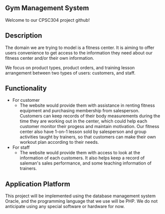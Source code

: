 
## Gym Management System

Welcome to our CPSC304 project github! 

## Description
The domain we are trying to model is a fitness center. It is aiming to offer users convenience to get access to the information they need about our fitness center and/or their own information. 

We focus on product types, product orders, and training lesson arrangement between two types of users: customers, and staff.

## Functionality
- For customer 
  - The website would provide them with assistance in renting fitness equipment and purchasing membership from salesperson. Customers can keep records of their body measurements during the time they are working out in the center, which could help each customer monitor their progess and maintain motivation. Our fitness center also have 1-on-1 lesson sold by salesperson and group activities taught by trainers, so that customers can make their own workout plan according to their needs.
- For staff
  - The website would provide them with access to look at the information of each customers. It also helps keep a record of saleman's sales performance, and some teaching information of trainers.

## Application Platform 
This project will be implemented using the database management system Oracle, and the programming language that we use will be PHP. We do not anticipate using any special software or hardware for now.
